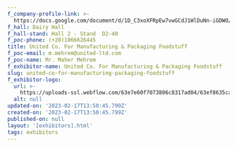 ```yaml
---
f_company-profile-link: >-
  https://docs.google.com/document/d/1D_C3xoXFRpEw7vwGCdJ1WlDuNn-iGDWO/edit?usp=share_link&ouid=111844397792848099856&rtpof=true&sd=true
f_hall: Dairy Hall
f_hall-stand: Hall 2 - Stand  D2-40
f_poc-phone: (+20)1066626445
title: United Co. For Manufacturing & Packaging Foodstuff
f_poc-email: m.mehrem@united-ltd.com
f_poc-name: Mr. Maher Mehrem
f_exhibitor-name: United Co. For Manufacturing & Packaging Foodstuff
slug: united-co-for-manufacturing-packaging-foodstuff
f_exhibitor-logo:
  url: >-
    https://uploads-ssl.webflow.com/63e7e60f7073806c8317ad04/63ef8635caf578f7b40ddb6d_NDdkZg.png
  alt: null
updated-on: '2023-02-17T13:50:45.799Z'
created-on: '2023-02-17T13:50:45.799Z'
published-on: null
layout: '[exhibitors].html'
tags: exhibitors
---
```



